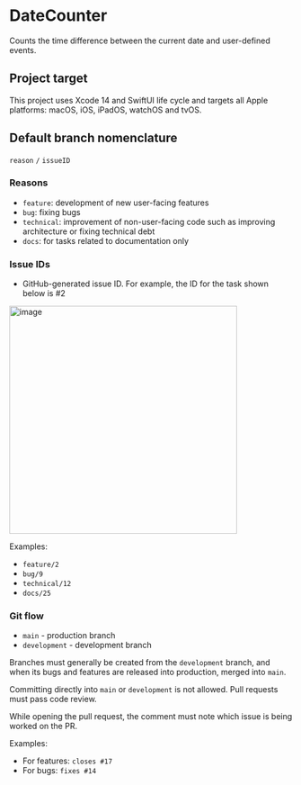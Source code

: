 # DateCounter

Counts the time difference between the current date and user-defined events.

## Project target

This project uses Xcode 14 and SwiftUI life cycle and targets all Apple platforms: macOS, iOS, iPadOS, watchOS and tvOS.

## Default branch nomenclature

`reason` `/` `issueID`

### Reasons

- `feature`: development of new user-facing features
- `bug`: fixing bugs
- `technical`: improvement of non-user-facing code such as improving architecture or fixing technical debt
- `docs`: for tasks related to documentation only

### Issue IDs

- GitHub-generated issue ID. For example, the ID for the task shown below is #2
<img width="405" alt="image" src="https://user-images.githubusercontent.com/816290/119736502-2c9dc700-be54-11eb-81ac-7859899d8f59.png">

Examples:

- `feature/2`
- `bug/9`
- `technical/12`
- `docs/25`

### Git flow

- `main` - production branch
- `development` - development branch

Branches must generally be created from the `development` branch, and when its bugs and features are released into production, merged into `main`.

Committing directly into `main` or `development` is not allowed. Pull requests must pass code review.

While opening the pull request, the comment must note which issue is being worked on the PR.

Examples:
- For features: `closes #17`
- For bugs: `fixes #14`
